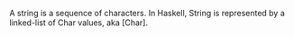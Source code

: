 A string is a sequence of characters. In Haskell, String is represented by a linked-list of Char values, aka \[Char].
